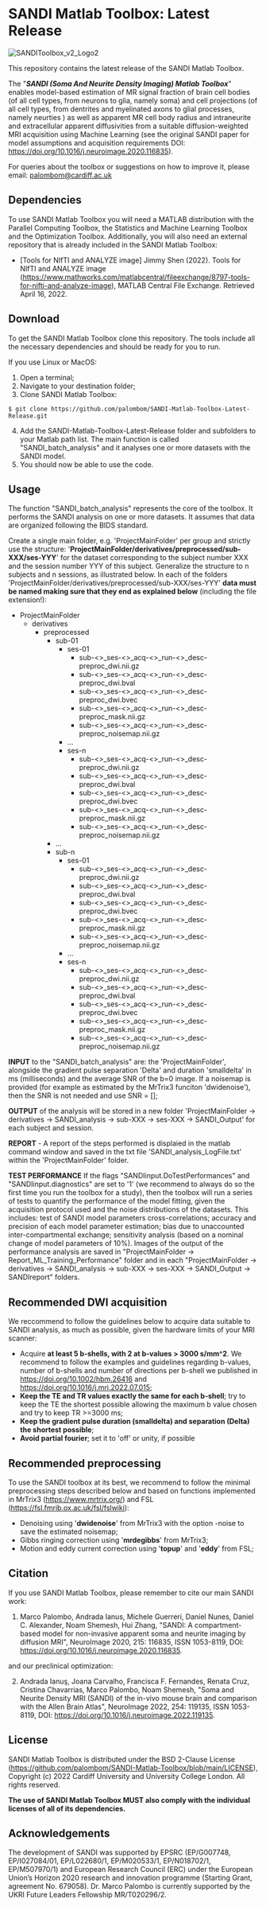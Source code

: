 # SANDI Matlab Toolbox: Latest Release

![SANDIToolbox_v2_Logo2](https://github.com/palombom/SANDI-Matlab-Toolbox-Latest-Release/assets/33546086/3d8bb4b3-0177-4dcc-9d50-77014ad96968)

This repository contains the latest release of the SANDI Matlab Toolbox.

The "***SANDI (Soma And Neurite Density Imaging) Matlab Toolbox***" enables model-based estimation of MR signal fraction of brain cell bodies (of all cell types, from neurons to glia, namely soma) and cell projections (of all cell types, from dentrites and myelinated axons to glial processes, namely neurties ) as well as apparent MR cell body radius and intraneurite and extracellular apparent diffusivities from a suitable diffusion-weighted MRI acquisition using Machine Learning (see the original SANDI paper for model assumptions and acquisition requirements DOI: https://doi.org/10.1016/j.neuroimage.2020.116835).

For queries about the toolbox or suggestions on how to improve it, please email: palombom@cardiff.ac.uk

## Dependencies
To use SANDI Matlab Toolbox you will need a MATLAB distribution with the Parallel Computing Toolbox, the Statistics and Machine Learning Toolbox and the Optimization Toolbox. Additionally, you will also need an external repository that is already included in the SANDI Matlab Toolbox:
* [Tools for NIfTI and ANALYZE image] Jimmy Shen (2022). Tools for NIfTI and ANALYZE image (https://www.mathworks.com/matlabcentral/fileexchange/8797-tools-for-nifti-and-analyze-image), MATLAB Central File Exchange. Retrieved April 16, 2022.

## Download 
To get the SANDI Matlab Toolbox clone this repository. The tools include all the necessary dependencies and should be ready for you to run.

If you use Linux or MacOS:

1. Open a terminal;
2. Navigate to your destination folder;
3. Clone SANDI Matlab Toolbox:
```
$ git clone https://github.com/palombom/SANDI-Matlab-Toolbox-Latest-Release.git 
```
4. Add the SANDI-Matlab-Toolbox-Latest-Release folder and subfolders to your Matlab path list. The main function is called "SANDI_batch_analysis" and it analyses one or more datasets with the SANDI model. 
5. You should now be able to use the code. 

## Usage
The function "SANDI_batch_analysis" represents the core of the toolbox. It performs the SANDI analysis on one or more datasets. It assumes that data are organized following the BIDS standard. 

Create a single main folder, e.g. 'ProjectMainFolder' per group and strictly use the structure:  '**ProjectMainFolder/derivatives/preprocessed/sub-XXX/ses-YYY**' for the dataset corresponding to the subject number XXX and the session number YYY of this subject. Generalize the structure to n subjects and n sessions, as illustrated below. In each of the folders 'ProjectMainFolder/derivatives/preprocessed/sub-XXX/ses-YYY' **data must be named making sure that they end as explained below** (including the file extension!):

- ProjectMainFolder
  - derivatives
    - preprocessed
      - sub-01
        - ses-01
          - sub-<>_ses-<>_acq-<>_run-<>_desc-preproc_dwi.nii.gz
          - sub-<>_ses-<>_acq-<>_run-<>_desc-preproc_dwi.bval
          - sub-<>_ses-<>_acq-<>_run-<>_desc-preproc_dwi.bvec
          - sub-<>_ses-<>_acq-<>_run-<>_desc-preproc_mask.nii.gz
          - sub-<>_ses-<>_acq-<>_run-<>_desc-preproc_noisemap.nii.gz
        - ...
        - ses-n
          - sub-<>_ses-<>_acq-<>_run-<>_desc-preproc_dwi.nii.gz
          - sub-<>_ses-<>_acq-<>_run-<>_desc-preproc_dwi.bval
          - sub-<>_ses-<>_acq-<>_run-<>_desc-preproc_dwi.bvec
          - sub-<>_ses-<>_acq-<>_run-<>_desc-preproc_mask.nii.gz
          - sub-<>_ses-<>_acq-<>_run-<>_desc-preproc_noisemap.nii.gz
      - ...
      - sub-n
        - ses-01
          - sub-<>_ses-<>_acq-<>_run-<>_desc-preproc_dwi.nii.gz
          - sub-<>_ses-<>_acq-<>_run-<>_desc-preproc_dwi.bval
          - sub-<>_ses-<>_acq-<>_run-<>_desc-preproc_dwi.bvec
          - sub-<>_ses-<>_acq-<>_run-<>_desc-preproc_mask.nii.gz
          - sub-<>_ses-<>_acq-<>_run-<>_desc-preproc_noisemap.nii.gz
        - ...
        - ses-n
          - sub-<>_ses-<>_acq-<>_run-<>_desc-preproc_dwi.nii.gz
          - sub-<>_ses-<>_acq-<>_run-<>_desc-preproc_dwi.bval
          - sub-<>_ses-<>_acq-<>_run-<>_desc-preproc_dwi.bvec
          - sub-<>_ses-<>_acq-<>_run-<>_desc-preproc_mask.nii.gz
          - sub-<>_ses-<>_acq-<>_run-<>_desc-preproc_noisemap.nii.gz

**INPUT** to the "SANDI_batch_analysis" are: the 'ProjectMainFolder', alongside the gradient pulse separation 'Delta' and duration 'smalldelta' in ms (milliseconds) and the average SNR of the b=0 image. If a noisemap is provided (for example as estimated by the MrTrix3 funciton 'dwidenoise'), then the SNR is not needed and use SNR = [];  

**OUTPUT** of the analysis will be stored in a new folder 'ProjectMainFolder -> derivatives -> SANDI_analysis -> sub-XXX -> ses-XXX -> SANDI_Output' for each subject and session.

**REPORT** - A report of the steps performed is displaied in the matlab command window and saved in the txt file 'SANDI_analysis_LogFile.txt' within the 'ProjectMainFolder' folder. 

**TEST PERFORMANCE** If the flags "SANDIinput.DoTestPerformances" and "SANDIinput.diagnostics" are set to '1' (we recommend to always do so the first time you run the toolbox for a study), then the toolbox will run a series of tests to quantify the performance of the model fitting, given the acquisition protocol used and the noise distributions of the datasets. This includes: test of SANDI model parameters cross-correlations; accuracy and precision of each model parameter estimation; bias due to unaccounted inter-compartmental exchange; sensitivity analysis (based on a nominal change of model parameters of 10%). Images of the output of the performance analysis are saved in "ProjectMainFolder -> Report_ML_Training_Performance" folder and in each "ProjectMainFolder -> derivatives -> SANDI_analysis -> sub-XXX -> ses-XXX -> SANDI_Output -> SANDIreport" folders. 

## Recommended DWI acquisition
We reccommend to follow the guidelines below to acquire data suitable to SANDI analysis, as much as possible, given the hardware limits of your MRI scanner:

- Acquire **at least 5 b-shells, with 2 at b-values > 3000 s/mm^2**. We recommend to follow the examples and guidelines regarding b-values, number of b-shells and number of directions per b-shell we published in https://doi.org/10.1002/hbm.26416 and https://doi.org/10.1016/j.mri.2022.07.015;
- **Keep the TE and TR values exactly the same for each b-shell**; try to keep the TE the shortest possible allowing the maximum b value chosen and try to keep TR >=3000 ms;
- **Keep the gradient pulse duration (smalldelta) and separation (Delta) the shortest possible**;
- **Avoid partial fourier**; set it to 'off' or unity, if possible

## Recommended preprocessing 
To use the SANDI toolbox at its best, we recommend to follow the minimal preprocessing steps described below and based on functions implemented in MrTrix3 (https://www.mrtrix.org/) and FSL (https://fsl.fmrib.ox.ac.uk/fsl/fslwiki):

- Denoising using '**dwidenoise**' from MrTrix3 with the option -noise to save the estimated noisemap;
- Gibbs ringing correction using '**mrdegibbs**' from MrTrix3;
- Motion and eddy current correction using '**topup**' and '**eddy**' from FSL;

## Citation
If you use SANDI Matlab Toolbox, please remember to cite our main SANDI work:

1. Marco Palombo, Andrada Ianus, Michele Guerreri, Daniel Nunes, Daniel C. Alexander, Noam Shemesh, Hui Zhang, "SANDI: A compartment-based model for non-invasive apparent soma and neurite imaging by diffusion MRI", NeuroImage 2020, 215: 116835, ISSN 1053-8119, DOI: https://doi.org/10.1016/j.neuroimage.2020.116835. 

and our preclinical optimization:

2. Andrada Ianuş, Joana Carvalho, Francisca F. Fernandes, Renata Cruz, Cristina Chavarrias, Marco Palombo, Noam Shemesh, "Soma and Neurite Density MRI (SANDI) of the in-vivo mouse brain and comparison with the Allen Brain Atlas", NeuroImage 2022, 254: 119135, ISSN 1053-8119, DOI: https://doi.org/10.1016/j.neuroimage.2022.119135.


## License
SANDI Matlab Toolbox is distributed under the BSD 2-Clause License (https://github.com/palombom/SANDI-Matlab-Toolbox/blob/main/LICENSE), Copyright (c) 2022 Cardiff University and University College London. All rights reserved.

**The use of SANDI Matlab Toolbox MUST also comply with the individual licenses of all of its dependencies.**

## Acknowledgements
The development of SANDI was supported by EPSRC (EP/G007748, EP/I027084/01, EP/L022680/1, EP/M020533/1, EP/N018702/1, EP/M507970/1) and European Research Council (ERC) under the European Union’s Horizon 2020 research and innovation programme (Starting Grant, agreement No. 679058). Dr. Marco Palombo is currently supported by the UKRI Future Leaders Fellowship MR/T020296/2.

